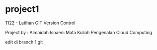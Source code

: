 # project1
TI22 - Latihan GIT Version Control

Project by : Almaidah Isnaeni
 Mata Kuliah Pengenalan Cloud Computing

 edit di branch 1 git